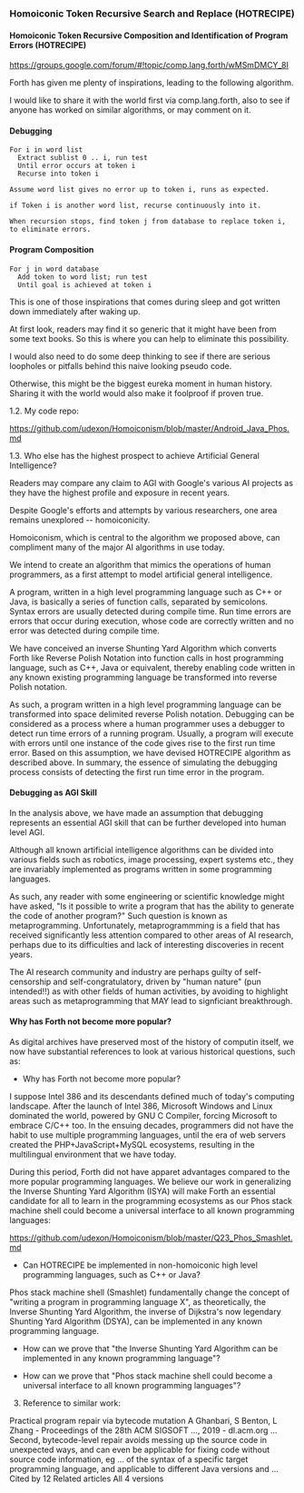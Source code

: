 ### Homoiconic Token Recursive Search and Replace (HOTRECIPE)
#### Homoiconic Token Recursive Composition and Identification of Program Errors (HOTRECIPE)

https://groups.google.com/forum/#!topic/comp.lang.forth/wMSmDMCY_8I

Forth has given me plenty of inspirations, leading to the following algorithm.

I would like to share it with the world first via comp.lang.forth, also to see if anyone has worked on similar algorithms, or may comment on it.


#### Debugging
```
For i in word list  
  Extract sublist 0 .. i, run test 
  Until error occurs at token i  
  Recurse into token i

Assume word list gives no error up to token i, runs as expected.

if Token i is another word list, recurse continuously into it. 

When recursion stops, find token j from database to replace token i, to eliminate errors. 
```



#### Program Composition
```
For j in word database  
  Add token to word list; run test 
  Until goal is achieved at token i  
```


This is one of those inspirations that comes during sleep and got written down immediately after waking up.

At first look, readers may find it so generic that it might have been from some text books. So this is where you can help to eliminate this possibility.

I would also need to do some deep thinking to see if there are serious loopholes or pitfalls behind this naive looking pseudo code.

Otherwise, this might be the biggest eureka moment in human history. Sharing it with the world would also make it foolproof if proven true.


1.2. My code repo:

https://github.com/udexon/Homoiconism/blob/master/Android_Java_Phos.md


1.3. Who else has the highest prospect to achieve Artificial General Intelligence?

Readers may compare any claim to AGI with Google's various AI projects as they have the highest profile and exposure in recent years.

Despite Google's efforts and attempts by various researchers, one area remains unexplored -- homoiconicity.

Homoiconism, which is central to the algorithm we proposed above, can compliment many of the major AI algorithms in use today. 

We intend to create an algorithm that mimics the operations of human programmers, as a first attempt to model artificial general intelligence.

A program, written in a high level programming language such as C++ or Java, is basically a series of function calls, separated by semicolons. Syntax errors are usually detected during compile time. Run time errors are errors that occur during execution, whose code are correctly written and no error was detected during compile time. 

We have conceived an inverse Shunting Yard Algorithm which converts Forth like Reverse Polish Notation into function calls in host programming language, such as C++, Java or equivalent, thereby enabling code written in any known existing programming language be transformed into reverse Polish notation.

As such, a program written in a high level programming language can be transformed into space delimited reverse Polish notation. Debugging can be considered as a process where a human programmer uses a debugger to detect run time errors of a running program. Usually, a program will execute with errors until one instance of the code gives rise to the first run time error. Based on this assumption, we have devised HOTRECIPE algorithm as described above. In summary, the essence of simulating the debugging process consists of detecting the first run time error in the program.

#### Debugging as AGI Skill

In the analysis above, we have made an assumption that debugging represents an essential AGI skill that can be further developed into human level AGI.

Although all known artificial intelligence algorithms can be divided into various fields such as robotics, image processing, expert systems etc., they are invariably implemented as programs written in some programming languages.

As such, any reader with some engineering or scientific knowledge might have asked, "Is it possible to write a program that has the ability to generate the code of another program?" Such question is known as metaprogramming. Unfortunately, metaprogrammming is a field that has received significantly less attention compared to other areas of AI research, perhaps due to its difficulties and lack of interesting discoveries in recent years.

The AI research community and industry are perhaps guilty of self-censorship and self-congratulatory, driven by "human nature" (pun intended!!) as with other fields of human activities, by avoiding to highlight areas such as metaprogramming that MAY lead to signficiant breakthrough.


#### Why has Forth not become more popular?

As digital archives have preserved most of the history of computin itself, we now have substantial references to look at various historical questions, such as:

- Why has Forth not become more popular?

I suppose Intel 386 and its descendants defined much of today's computing landscape. After the launch of Intel 386, Microsoft Windows and Linux dominated the world, powered by GNU C Compiler, forcing Microsoft to embrace C/C++ too. In the ensuing decades, programmers did not have the habit to use multiple programming languages, until the era of web servers created the PHP+JavaScript+MySQL ecosystems, resulting in the multilingual environment that we have today.

During this period, Forth did not have apparet advantages compared to the more popular programming languages. We believe our work in generalizing the Inverse Shunting Yard Algorithm (ISYA) will make Forth an essential candidate for all to learn in the programming ecosystems as our Phos stack machine shell could become a universal interface to all known programming languages:

https://github.com/udexon/Homoiconism/blob/master/Q23_Phos_Smashlet.md


- Can HOTRECIPE be implemented in non-homoiconic high level programming languages, such as C++ or Java? 

Phos stack machine shell (Smashlet) fundamentally change the concept of "writing a program in programming language X", as theoretically, the Inverse Shunting Yard Algorithm, the inverse of Dijkstra's now legendary Shunting Yard Algorithm (DSYA), can be implemented in any known programming language.

- How can we prove that "the Inverse Shunting Yard Algorithm can be implemented in any known programming language"?

- How can we prove that "Phos stack machine shell could become a universal interface to all known programming languages"?

3. Reference to similar work:

Practical program repair via bytecode mutation
A Ghanbari, S Benton, L Zhang - Proceedings of the 28th ACM SIGSOFT …, 2019 - dl.acm.org
… Second, bytecode-level repair avoids messing up the source code in unexpected ways, and can
even be applicable for fixing code without source code information, eg … of the syntax of a specific
target programming language, and applicable to different Java versions and …
Cited by 12 Related articles All 4 versions 
